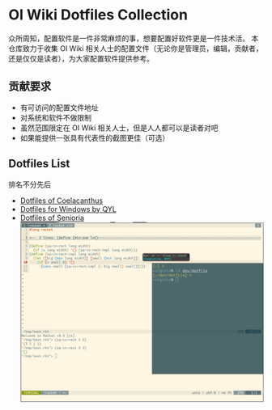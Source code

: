 # OI Wiki Dotfiles Collection

众所周知，配置软件是一件非常麻烦的事，想要配置好软件更是一件技术活。
本仓库致力于收集 OI Wiki 相关人士的配置文件（无论你是管理员，编辑，贡献者，还是仅仅是读者），为大家配置软件提供参考。

## 贡献要求
- 有可访问的配置文件地址
- 对系统和软件不做限制
- 虽然范围限定在 OI Wiki 相关人士，但是人人都可以是读者对吧
- 如果能提供一张具有代表性的截图更佳（可选）

## Dotfiles List

排名不分先后

- [Dotfiles of Coelacanthus](https://github.com/CoelacanthusHex/dotfiles)
- [Dotfiles for Windows by QYL](https://github.com/qyl27/dotfiles-win)
- [Dotfiles of Senioria](https://github.com/91khr/dotfile)
 ![](screenshots/senioria.png)

